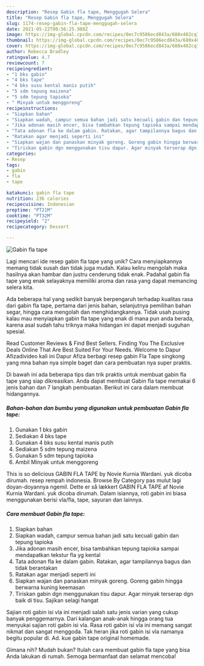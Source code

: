 ```yaml
---
description: "Resep Gabin fla tape, Menggugah Selera"
title: "Resep Gabin fla tape, Menggugah Selera"
slug: 1174-resep-gabin-fla-tape-menggugah-selera
date: 2021-05-22T00:56:25.988Z
image: https://img-global.cpcdn.com/recipes/0ec7c9586ecd843a/680x482cq70/gabin-fla-tape-foto-resep-utama.jpg
thumbnail: https://img-global.cpcdn.com/recipes/0ec7c9586ecd843a/680x482cq70/gabin-fla-tape-foto-resep-utama.jpg
cover: https://img-global.cpcdn.com/recipes/0ec7c9586ecd843a/680x482cq70/gabin-fla-tape-foto-resep-utama.jpg
author: Rebecca Bradley
ratingvalue: 4.7
reviewcount: 7
recipeingredient:
- "1 bks gabin"
- "4 bks tape"
- "4 bks susu kental manis putih"
- "5 sdm tepung maizena"
- "5 sdm tepung tapioka"
- " Minyak untuk menggoreng"
recipeinstructions:
- "Siapkan bahan"
- "Siapkan wadah, campur semua bahan jadi satu kecuali gabin dan tepung tapioka"
- "Jika adonan masih encer, bisa tambahkan tepung tapioka sampai mendapatkan tekstur fla yg kental"
- "Tata adonan fla ke dalam gabin. Ratakan, agar tampilannya bagus dan tidak berantakan"
- "Ratakan agar menjadi seperti ini"
- "Siapkan wajan dan panaskan minyak goreng. Goreng gabin hingga berwarna kuning keemasan"
- "Tiriskan gabin dgn menggunakan tisu dapur. Agar minyak terserap dgn baik di tisu. Sajikan selagi hangat"
categories:
- Resep
tags:
- gabin
- fla
- tape

katakunci: gabin fla tape 
nutrition: 236 calories
recipecuisine: Indonesian
preptime: "PT21M"
cooktime: "PT32M"
recipeyield: "2"
recipecategory: Dessert

---
```



![Gabin fla tape](https://img-global.cpcdn.com/recipes/0ec7c9586ecd843a/680x482cq70/gabin-fla-tape-foto-resep-utama.jpg)

Lagi mencari ide resep gabin fla tape yang unik? Cara menyiapkannya memang tidak susah dan tidak juga mudah. Kalau keliru mengolah maka hasilnya akan hambar dan justru cenderung tidak enak. Padahal gabin fla tape yang enak selayaknya memiliki aroma dan rasa yang dapat memancing selera kita.

Ada beberapa hal yang sedikit banyak berpengaruh terhadap kualitas rasa dari gabin fla tape, pertama dari jenis bahan, selanjutnya pemilihan bahan segar, hingga cara mengolah dan menghidangkannya. Tidak usah pusing kalau mau menyiapkan gabin fla tape yang enak di mana pun anda berada, karena asal sudah tahu triknya maka hidangan ini dapat menjadi suguhan spesial.

Read Customer Reviews &amp; Find Best Sellers. Finding You The Exclusive Deals Online That Are Best Suited For Your Needs. Welcome to Dapur Afizadivideo kali ini Dapur Afiza berbagi resep gabin Fla Tape singkong yang mna bahan nya simple baget dan cara pembuatan nya super praktis.


Di bawah ini ada beberapa tips dan trik praktis untuk membuat gabin fla tape yang siap dikreasikan. Anda dapat membuat Gabin fla tape memakai 6 jenis bahan dan 7 langkah pembuatan. Berikut ini cara dalam membuat hidangannya.

<!--inarticleads1-->

##### Bahan-bahan dan bumbu yang digunakan untuk pembuatan Gabin fla tape:

1. Gunakan 1 bks gabin
1. Sediakan 4 bks tape
1. Gunakan 4 bks susu kental manis putih
1. Sediakan 5 sdm tepung maizena
1. Gunakan 5 sdm tepung tapioka
1. Ambil  Minyak untuk menggoreng


This is so delicious GABIN FLA TAPE by Novie Kurnia Wardani. yuk dicoba dirumah. resep rempah indonesia. Browse By Category pas mulut lagi doyan-doyannya ngemil. Dette er så lækkert GABIN FLA TAPE af Novie Kurnia Wardani. yuk dicoba dirumah. Dalam isiannya, roti gabin ini biasa menggunakan berisi vla/fla, tape, sayuran dan lainnya. 

<!--inarticleads2-->

##### Cara membuat Gabin fla tape:

1. Siapkan bahan
1. Siapkan wadah, campur semua bahan jadi satu kecuali gabin dan tepung tapioka
1. Jika adonan masih encer, bisa tambahkan tepung tapioka sampai mendapatkan tekstur fla yg kental
1. Tata adonan fla ke dalam gabin. Ratakan, agar tampilannya bagus dan tidak berantakan
1. Ratakan agar menjadi seperti ini
1. Siapkan wajan dan panaskan minyak goreng. Goreng gabin hingga berwarna kuning keemasan
1. Tiriskan gabin dgn menggunakan tisu dapur. Agar minyak terserap dgn baik di tisu. Sajikan selagi hangat


Sajian roti gabin isi vla ini menjadi salah satu jenis varian yang cukup banyak penggemarnya. Dari kalangan anak-anak hingga orang tua menyukai sajian roti gabin isi vla. Rasa roti gabin isi vla ini memang sangat nikmat dan sangat menggoda. Tak heran jika roti gabin isi vla namanya begitu popular di. Ad. kue gabin tape original homemade. 

Gimana nih? Mudah bukan? Itulah cara membuat gabin fla tape yang bisa Anda lakukan di rumah. Semoga bermanfaat dan selamat mencoba!
